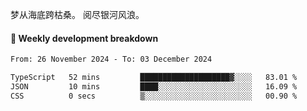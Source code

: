 梦从海底跨枯桑。
阅尽银河风浪。


#### 📝 Weekly development breakdown

<!--START_SECTION:waka-->

```txt
From: 26 November 2024 - To: 03 December 2024

TypeScript   52 mins         ████████████████████▓░░░░   83.01 %
JSON         10 mins         ████░░░░░░░░░░░░░░░░░░░░░   16.09 %
CSS          0 secs          ▒░░░░░░░░░░░░░░░░░░░░░░░░   00.90 %
```

<!--END_SECTION:waka-->



